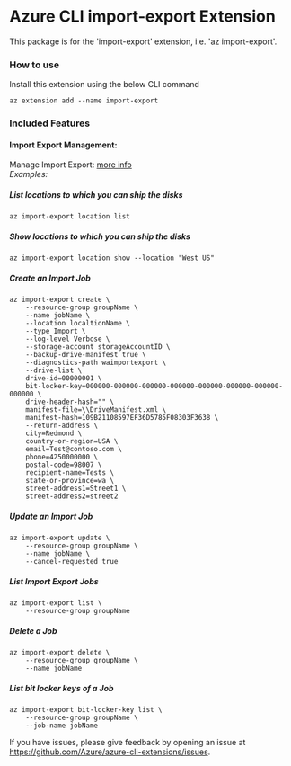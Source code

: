 # Azure CLI import-export Extension #
This package is for the 'import-export' extension, i.e. 'az import-export'.

### How to use ###
Install this extension using the below CLI command
```
az extension add --name import-export
```

### Included Features
#### Import Export Management:
Manage Import Export: [more info](https://docs.microsoft.com/en-us/azure/storage/common/storage-import-export-service)\
*Examples:*

##### List locations to which you can ship the disks

```
az import-export location list
```

##### Show locations to which you can ship the disks

```
az import-export location show --location "West US"
```

##### Create an Import Job

```
az import-export create \
    --resource-group groupName \
    --name jobName \
    --location localtionName \
    --type Import \
    --log-level Verbose \
    --storage-account storageAccountID \
    --backup-drive-manifest true \
    --diagnostics-path waimportexport \
    --drive-list \
    drive-id=00000001 \
    bit-locker-key=000000-000000-000000-000000-000000-000000-000000-000000 \
    drive-header-hash="" \
    manifest-file=\\DriveManifest.xml \
    manifest-hash=109B21108597EF36D5785F08303F3638 \
    --return-address \
    city=Redmond \
    country-or-region=USA \
    email=Test@contoso.com \
    phone=4250000000 \
    postal-code=98007 \
    recipient-name=Tests \
    state-or-province=wa \
    street-address1=Street1 \
    street-address2=street2
```

##### Update an Import Job

```
az import-export update \
    --resource-group groupName \
    --name jobName \
    --cancel-requested true
```

##### List Import Export Jobs

```
az import-export list \
    --resource-group groupName
```

##### Delete a Job

```
az import-export delete \
    --resource-group groupName \
    --name jobName
```

##### List bit locker keys of a Job

```
az import-export bit-locker-key list \
    --resource-group groupName \
    --job-name jobName
```


If you have issues, please give feedback by opening an issue at https://github.com/Azure/azure-cli-extensions/issues.

